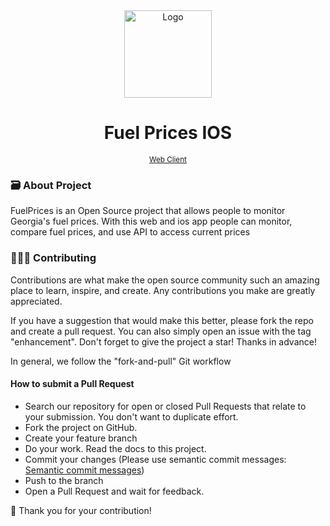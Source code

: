 <div align="center">
    <img src="./app/src/static/img/logo.png" width="140" title="Logo">
    <h1>Fuel Prices IOS</h1>
    <small> <a href="https://github.com/NickNaskida/FuelPrices">Web Client</a> </small>
</div>

### 🗃 About Project

FuelPrices is an Open Source project that allows people to monitor Georgia's fuel prices. With this web and ios app people can
monitor, compare fuel prices, and use API to access current prices

### 👨🏼‍🔬 Contributing

Contributions are what make the open source community such an amazing place to learn, inspire, and create. Any
contributions you make are greatly appreciated.

If you have a suggestion that would make this better, please fork the repo and create a pull request. You can also
simply open an issue with the tag "enhancement". Don't forget to give the project a star! Thanks in advance!

In general, we follow the "fork-and-pull" Git workflow

#### How to submit a Pull Request

- Search our repository for open or closed Pull Requests that relate to your submission. You don't want to duplicate
  effort.
- Fork the project on GitHub.
- Create your feature branch
- Do your work. Read the docs to this project.
- Commit your changes (Please use semantic commit
  messages: [Semantic commit messages](https://gist.github.com/joshbuchea/6f47e86d2510bce28f8e7f42ae84c716))
- Push to the branch
- Open a Pull Request and wait for feedback.

🎉 Thank you for your contribution!
